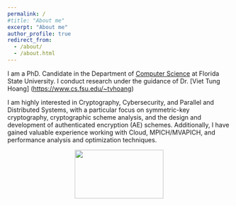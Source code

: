 ```yaml
---
permalink: /
#title: "About me"
excerpt: "About me"
author_profile: true
redirect_from: 
  - /about/
  - /about.html
---
```


I am a PhD. Candidate in the Department of [Computer Science](https://www.cs.fsu.edu) at Florida State University. I conduct research under the guidance of Dr. [Viet Tung Hoang] (https://www.cs.fsu.edu/~tvhoang)


I am highly interested in Cryptography, Cybersecurity, and Parallel and Distributed Systems, with a particular focus on symmetric-key cryptography, cryptographic scheme analysis, and the design and development of authenticated encryption (AE) schemes. Additionally, I have gained valuable experience working with Cloud, MPICH/MVAPICH, and performance analysis and optimization techniques.





<center><a href="https://clustrmaps.com/site/1bu0t"  title="Visit tracker"><img src="//www.clustrmaps.com/map_v2.png?d=s4HeHyMr8vj-zZp8AbLbXNdJOSQhfi_gSUL30NWJNvg&cl=ffffff" width="200" height="110"/></a></center>
